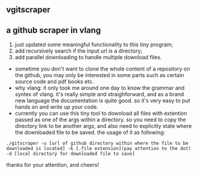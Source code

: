 ## vgitscraper
## a github scraper in vlang

1. just updated some meaningful functionality to this tiny program;
2. add recursively search if the input url is a directory;
3. add parallel downloading to handle multiple download files.

- sometime you don't want to clone the whole content of a repository on the github, you may only be interested in some parts such as certain source code and pdf books etc.
- why vlang: it only took me around one day to know the grammar and syntex of vlang. it's really simple and straighforward, and as a brand new language the documentation is quite good. so it's very easy to put hands on and write up your code.
- currently you can use this tiny tool to download all files with extention passed as one of the args within a directory. so you need to copy the directory link to be another args, and also need to explicitly state where the downloaded file to be saved. the usage of it as following:
```
./gitscraper -u [url of github directory within where the file to be downloaded is located] -k [.file extension](pay attention to the dot) -d [local directory for downloaded file to save]
```
thanks for your attention, and cheers!
